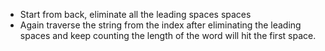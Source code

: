 * Start from back, eliminate all the leading spaces spaces
* Again traverse the string from the index after eliminating the leading spaces and keep counting the length of the word will hit the first space.